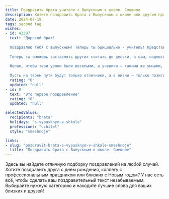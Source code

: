 ```yaml
---
title: Поздравить брата учителя с Выпускным в школе. Смешное
description: Хотите поздравить брата с Выпускным в школе или другим праздником? Наш ИИ создаст незабываемое поздравление, а вы обязательно выделитесь среди других.  
date: 2024-07-19
tags: second tag
wishes:
- id: 43387
  text: "Дорогой брат!
  
  Поздравляю тебя с выпускным! Теперь ты официально - учитель! Представляю, как ты будешь раздавать \"двойки\" своим ученикам. Не забудь, что иногда хитрее бывает поставить \"тройку\" за старание, а не за знания!
  
  Теперь ты сможешь заставлять других считать до десяти, а сам, надеюсь, будешь считать дни до своей следующей заслуженной отпуска! Чтобы не утопал в учебниках, не забывай про \"учительский\" загар — сидеть под солнцем с книгой и мечтать о том, как позавидуют твои ученики!
  
  Желаю, чтобы твои уроки были веселыми, а ученики — такими же умными, как ты! Не забывай учить их не только науку, но и юмор, чтобы каждый экзамен проходил с улыбкой!
  
  Пусть на твоем пути будут только отличники, а в жизни — только позитив! Удачи, наш новый \"мудрец\"!"
  rating: "0"
  updated: "null"
- id: 0
  text: "Это первое поздравление"
  rating: "0"
  updated: "null"

selectedValues:
  recipients: "brata"
  holidays: "s-vypusknym-v-shkole"
  professions: "uchitel"
  style: "smeshnoje"

links:
- slug: "pozdravit-brata-s-vypusknym-v-shkole-smeshnoje"
  title: "Поздравить брата с Выпускным в школе. Смешное"
---
```


Здесь вы найдете отличную подборку поздравлений на любой случай. 
Хотите поздравить друга с днём рождения, коллегу с профессиональным праздником или близких с Новым годом? У нас есть всё, чтобы сделать ваш поздравительный текст незабываемым. Выбирайте нужную категорию и находите лучшие слова для ваших близких и друзей!
